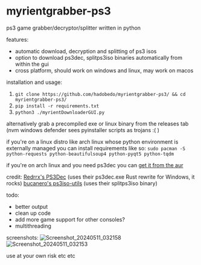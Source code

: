 # myrientgrabber-ps3

ps3 game grabber/decryptor/splitter written in python

features:
- automatic download, decryption and splitting of ps3 isos
- option to download ps3dec, splitps3iso binaries automatically from within the gui
- cross platform, should work on windows and linux, may work on macos

installation and usage:
1. `git clone https://github.com/hadobedo/myrientgrabber-ps3/ && cd myrientgrabber-ps3/`
2. `pip install -r requirements.txt`
3. `python3 ./myrientDownloaderGUI.py`

alternatively grab a precompiled exe or linux binary from the releases tab (nvm windows defender sees pyinstaller scripts as trojans :( )

if you're on a linux distro like arch linux whose python environment is externally managed you can install requirements like so:
`sudo pacman -S python-requests python-beautifulsoup4 python-pyqt5 python-tqdm`

if you're on arch linux and you need ps3dec you can [get it from the aur](https://aur.archlinux.org/packages/ps3dec-git)

credit:
[Redrrx's PS3Dec](https://github.com/Redrrx/ps3dec) (uses their ps3dec.exe Rust rewrite for Windows, it rocks)
[bucanero's ps3iso-utils](https://github.com/bucanero/ps3iso-utils) (uses their splitps3iso binary)

todo:
- better output
- clean up code
- add more game support for other consoles?
- multithreading

screenshots:
![Screenshot_20240511_032158](https://github.com/hadobedo/myrientgrabber-ps3/assets/34556645/331a9297-252c-4125-99e8-0dc5c589cc62)
![Screenshot_20240511_032153](https://github.com/hadobedo/myrientgrabber-ps3/assets/34556645/a2be69ad-424f-45da-a6b3-db06519d65a4)


use at your own risk etc etc

